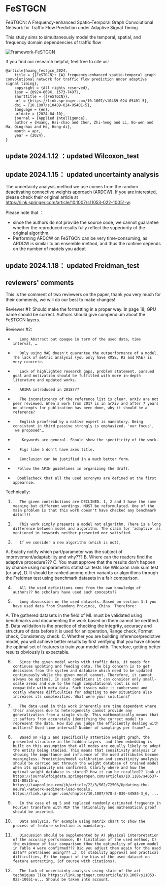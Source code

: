 # FeSTGCN
FeSTGCN: A Frequency-enhanced Spatio-Temporal Graph Convolutional Network for Traffic Flow Prediction under Adaptive Signal Timing

This study aims to simultaneously model the temporal, spatial, and frequency domain dependencies of traffic flow

![Framework-FeSTGCN](https://github.com/user-attachments/assets/c7121e3c-f228-4d98-a680-aee83ee25f48)


If you find our research helpful, feel free to cite us!

``` 
@article{huang_festgcn_2024,
	title = {{FeSTGCN}: {A} frequency-enhanced spatio-temporal graph convolutional network for traffic flow prediction under adaptive signal timing},
	copyright = {All rights reserved},
	issn = {0924-669X, 1573-7497},
	shorttitle = {{FeSTGCN}},
	url = {https://link.springer.com/10.1007/s10489-024-05401-5},
	doi = {10.1007/s10489-024-05401-5},
	language = {en},
	urldate = {2024-04-10},
	journal = {Applied Intelligence},
	author = {Huang, Hai-chao and Chen, Zhi-heng and Li, Bo-wen and Ma, Qing-hai and He, Hong-di},
	month = apr,
	year = {2024},
}
```

## update 2024.1.12 ：updated Wilcoxon_test

## update 2024.1.15： updated uncertainty analysis
The uncertainty analysis method we use comes from the random deactivating connective weights approach (ARDCW). If you are interested, please check their original article at https://link.springer.com/article/10.1007/s11053-022-10051-w.

Please note that ：
-   since the authors do not provide the source code, we cannot guarantee whether the reproduced results fully reflect the superiority of the original algorithm.
-   Performing ARDCW on FeSTGCN can be very time-consuming, as ARDCW is similar to an ensemble method, and thus the runtime depends on the number of models you adopt

## update 2024.1.18： updated Freidman_test


## reviewers' comments
This is the comment of two reviewers on the paper, thank you very much for their comments, we will do our best to make changes!

Reviewer #1: Should make the formatting in a proper way. In page 18, GPU name should be correct. Authors should give compendium about the FeSTGCN layers.

Reviewer #2: 
-        Long Abstract but opaque in term of the used data, time interval, …
-        Only using MAE doesn't guarantee the outperformance of a model. The lack of metric analysis (you only have RMSE, R2 and MAE) is very concrete.
-        Lack of highlighted research gaps, problem statement, pursued goal and motivation should be fulfilled with more in-depth literature and updated works.
-        ARIMA introduced in 2018???
-        The inconsistency of the reference list is clear. arXiv are not peer reviewed. When a work from 2017 is in arXiv and after 7 years no attempts for publication has been done, why it should be a reference?
-        English proofread by a native expert is mandatory. Being consistent in third passive strongly is emphasized. 'our focus', 'we proposed'…
-         Keywords are general. Should show the specificity of the work.
-        Figs like 5 don't have axes title.
-        Conclusion can be justified in a much better form.
-       Follow the APIN guidelines in organizing the draft.
-       Doublecheck that all the used acronyms are defined at the first appearnce.
Technically:
1.        The given contributions are DECLINED. 1, 2 and 3 have the same meaning but different wordings. MUST be reformulated. One of the main problem is that this work doesn't have checked any benchmark data!!!!
2.        This work simply presents a model not algorithm. There is a long difference between model and algorithm. The claim for 'adaptive' as mentioned in keywords neither presented nor satisfied.
3.        If we consider a new algorithm (which is not),
A.        Exactly notify which part/parameter was the subject of improvement/adaptability and why???
B.        Where can the readers find the adaptive procedure???
C.        You must approve that the results don't happen by chance using nonparametric statistical tests like Wilcoxon rank sum test (or any),
D.        It should be ranked among other variants or algorithms through the Freidman test using benchmark datasets in a fair comparison.

4.        All the used definitions come from the own knowledge of authors?? No scholars have used such concepts??

5.        Long discussion on the used datasets. Based on section 3.1 you have used data from Shandong Province, China. Therefore:
A.        The gathered datasets in the field of ML must be validated using benchmarks and documenting the work based on them cannot be certified.
B.        Data validation is the practice of checking the integrity, accuracy and structure of data before it is used for an operation, Range check, Format check, Consistency check.
C.        Whether you are building inference/predictive model, you will achieve better results by first verifying that you have chosen the optimal set of features to train your model with. Therefore, getting better results obviously is expectable.

6.        Since the given model works with traffic data, it needs for continues updating and feeding data. The big concern is to get decisions from the system and database which need to be updated continuously while the given model cannot. Therefore, it cannot always be optimal. In such conditions it can consider only small-scale areas and due to the high computational cost is not compatible with meta data. Such issues make it cumbersome and costly whereas difficulties for adapting to new situations also increases its complexities. What were your solutions?

7.        The data used in this work inherently are time dependent where their analyses due to heterogeneity cannot provide any generalization from a single study. This mathematically means that it suffers from accurately identifying the correct model to represent the data. How did you judge the efficiently dealing with outliers? Used time interval? Number of samplings per frame? …

8.        Based on Fig 2 and specifically attention weight graph, the presented structure in the hidden layers  and then embedding is built on this assumption that all nodes are equally likely to adopt the entity being studied. This means that sensitivity analysis in showing the importance and influence of the used attributes become meaningless. Prediction/model calibration and sensitivity analysis should be carried out through the weight database of trained model when its optimality was confirmed. Clarify where and how the optimal weight database is stored? How it can be recalled?? look at https://journalofbigdata.springeropen.com/articles/10.1186/s40537-021-00515-w, https://iwaponline.com/jh/article/22/3/562/72506/Updating-the-neural-network-sediment-load-models, https://link.springer.com/chapter/10.1007/978-3-030-44584-3_6, ...
9.        In the case of eq 5 and replaced randomly estimated frequency in Fourier transform with MIF the rationality and mathematical proof should be inserted.
10.        Data analysis, for example using matrix chart to show the process of feature selection is mandatory.
11.        Discussion should be supplemented by A) physical interpretation of the accuracy performance, B) limitation of the used method, C) the evidence of fair comparison (How the optimality of given model in Table 4 were confirmed??? Did you adjust them again for the used data?? pretrained using??? …), D) stability approval and practical difficulties, E) the impact of the bias of the used dataset on feature extracting… (of course with citations).
12.        The lack of uncertainty analysis using state-of-the art techniques like https://link.springer.com/article/10.1007/s11053-022-10051-w... Should be taken into account.
